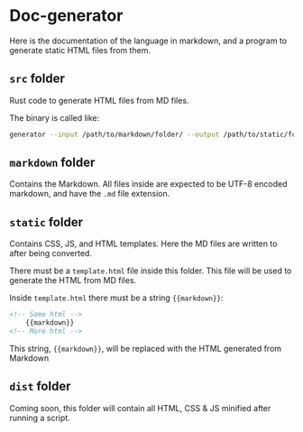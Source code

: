 # Doc-generator

Here is the documentation of the language in markdown, and a program to
generate static HTML files from them.

## `src` folder

Rust code to generate HTML files from MD files.

The binary is called like:

```sh
generator --input /path/to/markdown/folder/ --output /path/to/static/folder
```

## `markdown` folder

Contains the Markdown. All files inside are expected to be UTF-8 encoded
markdown, and have the `.md` file extension.

## `static` folder

Contains CSS, JS, and HTML templates. Here the MD files are written to
after being converted.

There must be a `template.html` file inside this folder. This file will be used to generate the HTML from MD files.

Inside `template.html` there must be a string `{{markdown}}`:

```html
<!-- Some html -->
    {{markdown}}
<!-- More html -->
```

This string, `{{markdown}}`, will be replaced with the HTML generated
from Markdown

## `dist` folder

Coming soon, this folder will contain all HTML, CSS & JS minified after
running a script.
